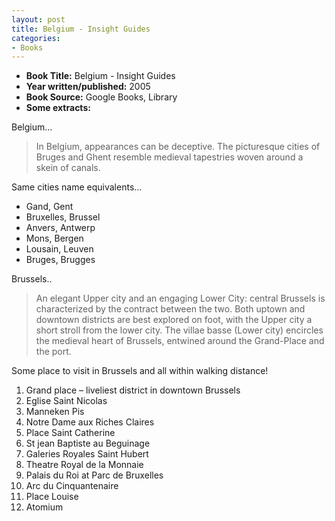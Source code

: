 ```yaml
---
layout: post
title: Belgium - Insight Guides
categories:
- Books
---
```


- **Book Title:** Belgium - Insight Guides
- **Year written/published:** 2005
- **Book Source:** Google Books, Library
- **Some extracts:**

Belgium...

> In Belgium, appearances can be deceptive. The picturesque cities of Bruges and Ghent resemble medieval tapestries woven around a skein of canals.

Same cities name equivalents…

- Gand, Gent
- Bruxelles, Brussel
- Anvers, Antwerp
- Mons, Bergen
- Lousain, Leuven
- Bruges, Brugges

Brussels..

> An elegant Upper city and an engaging Lower City: central Brussels is characterized by the contract between the two. Both uptown and downtown districts are best explored on foot, with the Upper city a short stroll from the lower city. The villae basse (Lower city) encircles the medieval heart of Brussels, entwined around the Grand-Place and the port.

Some place to visit in Brussels and all within walking distance!

1. Grand place – liveliest district in downtown Brussels
2. Eglise Saint Nicolas
3. Manneken Pis
4. Notre Dame aux Riches Claires
5. Place Saint Catherine
6. St jean Baptiste au Beguinage
7. Galeries Royales Saint Hubert
8. Theatre Royal de la Monnaie
9. Palais du Roi at Parc de Bruxelles
10. Arc du Cinquantenaire
11. Place Louise
12. Atomium

